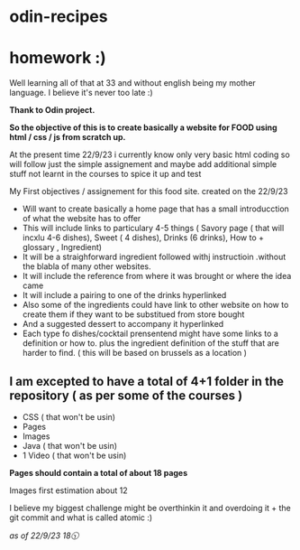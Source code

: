 # odin-recipes
<p><h1>homework :)</h1></p>
<p>Well learning all of that at 33 and without english being my mother language. I believe it's never too late :)</p>
<p><strong>Thank to Odin project.</strong></p>

<p><strong>So the objective of this is to create basically a website for FOOD using html / css / js from scratch up.</strong></p>

<p>At the present time 22/9/23 i currently know only very basic html coding so will follow just the simple assignement and maybe add additional simple stuff not learnt in the courses to spice it up and test</p>

<p>My First objectives / assignement for this food site. created on the 22/9/23</p>

<p>
  <ul>
    <li>Will want to create basically a home page that has a small introducction of what the website has to offer</li>
    <li>This will include links to particulary 4-5 things ( Savory page ( that will incxlu 4-6 dishes), Sweet ( 4 dishes), Drinks (6 drinks), How to + glossary , Ingredient)</li>
    <li>It will be a straighforward ingredient followed withj instructioin .without the blabla of many other websites.</li>
    <li>It will include the reference from where it was brought or where the idea came</li>
    <li>It will include a pairing to one of the drinks hyperlinked</li>
    <li>Also some of the ingredients could have link to other website on how to create them if they want to be substitued from store bought</li>
    <li>And a suggested dessert to accompany it hyperlinked</li>
    <li>Each type fo dishes/cocktail prensentend might have some links to a definition or how to. plus the ingredient definition of the stuff that are harder to find. ( this will be based on brussels as a location )</li>
  </ul>
</p>
      
    
   <p> <h2>I am excepted to have a total of 4+1 folder in the repository ( as per some of the courses ) </h2> </p>
   <p>
     <ul>
       <li>CSS ( that won't be usin) </li>
       <li>Pages</li>
       <li>Images</li>
       <li>Java ( that won't be usin)</li>
       <li>1 Video ( that won't be usin)</li>
       </ul>
    </p>   
     
   <p><strong>Pages should contain a total of about 18 pages</strong></p>
      <p>Images first estimation about 12 </p>
      
<p>I believe my biggest challenge might be overthinkin it and overdoing it + the git commit and what is called atomic :)</p>
  <p><em>as of 22/9/23 18🕥</em></p>
